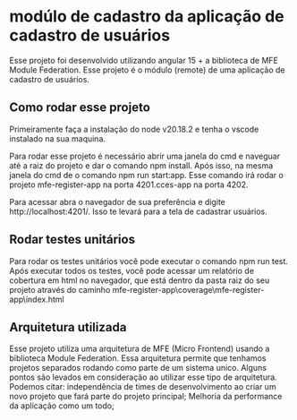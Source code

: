 # modúlo de cadastro da aplicação de cadastro de usuários

Esse projeto foi desenvolvido utilizando angular 15 + a biblioteca de MFE Module Federation. Esse projeto é o módulo (remote) de uma aplicação de cadastro de usuários.

## Como rodar esse projeto

Primeiramente faça a instalação do node v20.18.2 e tenha o vscode instalado na sua maquina.

Para rodar esse projeto é necessário abrir uma janela do cmd e naveguar até a raiz do projeto e dar o comando npm install.
Após isso, na mesma janela do cmd de o comando npm run start:app. Esse comando irá rodar o projeto mfe-register-app na porta 4201.cces-app na porta 4202.

Para acessar abra o navegador de sua preferência e digite http://localhost:4201/. Isso te levará para a tela de cadastrar usuários.

## Rodar testes unitários

Para rodar os testes unitários você pode executar o comando npm run test. Após executar todos os testes, você pode acessar um relatório de cobertura em html no navegador, que está dentro da pasta raiz do seu projeto através do caminho mfe-register-app\coverage\mfe-register-app\index.html

## Arquitetura utilizada

Esse projeto utiliza uma arquitetura de MFE (Micro Frontend) usando a biblioteca Module Federation. Essa arquitetura permite que tenhamos projetos separados rodando como parte de um sistema unico.
Alguns pontos são levados em consideração ao utilizar esse tipo de arquitetura. 
Podemos citar:
independência de times de desenvolvimento ao criar um novo projeto que fará parte do projeto principal;
Melhoria da performance da aplicação como um todo;

